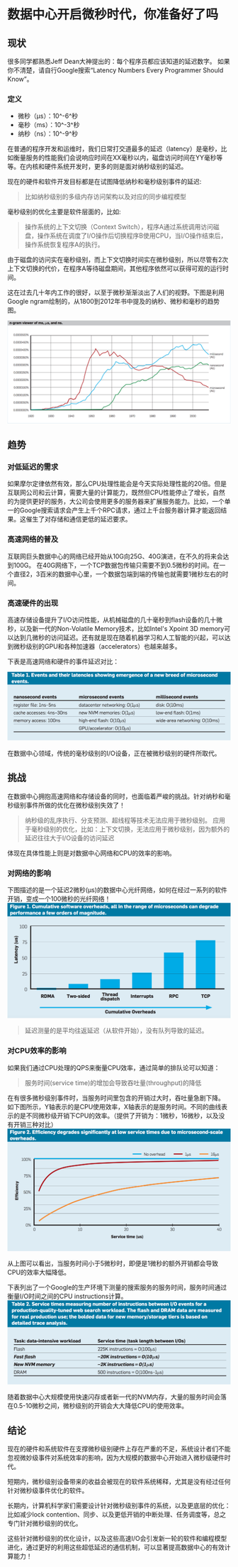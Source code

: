 # 数据中心开启微秒时代，你准备好了吗


## 现状
很多同学都熟悉Jeff Dean大神提出的：每个程序员都应该知道的延迟数字。
如果你不清楚，请自行Google搜索“Latency Numbers Every Programmer Should Know”。

### 定义
* 微秒（µs）：10^-6^秒
* 毫秒（ms）：10^-3^秒
* 纳秒（ns）：10^-9^秒

在普通的程序开发和运维时，我们日常打交道最多的延迟（latency）是毫秒，比如衡量服务的性能我们会说响应时间在XX毫秒以内，磁盘访问时间在YY毫秒等等。在内核和硬件系统开发时，更多的则是面对纳秒级别的延迟。

现在的硬件和软件开发目标都是在试图降低纳秒和毫秒级别事件的延迟:
> 比如纳秒级别的多级内存访问架构以及对应的同步编程模型

毫秒级别的优化主要是软件层面的，比如:
> 操作系统的上下文切换（Context Switch），程序A通过系统调用访问磁盘，操作系统在调度了I/O操作后切换程序B使用CPU，当I/O操作结束后，操作系统恢复程序A的执行。

由于磁盘的访问实在毫秒级别，而上下文切换时间实在微秒级别，所以尽管有2次上下文切换的代价，在程序A等待磁盘期间，其他程序依然可以获得可观的运行时间。

这在过去几十年内工作的很好，以至于微秒渐渐淡出了人们的视野。下图是利用Google ngram绘制的，从1800到2012年书中提及的纳秒、微秒和毫秒的趋势图。

![image](https://github.com/bigbighd604/wechat/blob/master/EraOfMicrosecond/images/ngrams.png)


## 趋势
### 对低延迟的需求
如果摩尔定律依然有效，那么CPU处理性能会是今天实际处理性能的20倍。但是互联网公司和云计算，需要大量的计算能力，既然但CPU性能停止了增长，自然的为提供更好的服务，大公司会使用更多的服务器来扩展服务能力。比如，一个单一的Google搜索请求会产生上千个RPC请求，通过上千台服务器计算才能返回结果。这催生了对存储和通信更低的延迟要求。
### 高速网络的普及
互联网巨头数据中心的网络已经开始从10G向25G、40G演进，在不久的将来会达到100G。
在40G网络下，一个TCP数据包传输只需要不到0.5微秒的时间。在一个直径2，3百米的数据中心里，一个数据包端到端的传输也就需要1微秒左右的时间。

### 高速硬件的出现
高速存储设备提升了I/O访问性能，从机械磁盘的几十毫秒到flash设备的几十微秒，以及新一代的Non-Volatile Memory技术，比如Intel's Xpoint 3D memory可以达到几微秒的访问延迟。还有就是现在随着机器学习和人工智能的兴起，可以达到微秒级别的GPU和各种加速器（accelerators）也越来越多。

下表是高速网络和硬件的事件延迟对比：

![image](https://github.com/bigbighd604/wechat/blob/master/EraOfMicrosecond/images/latencies.png)

在数据中心领域，传统的毫秒级别的I/O设备，正在被微秒级别的硬件所取代。

## 挑战
在数据中心拥抱高速网络和存储设备的同时，也面临着严峻的挑战。针对纳秒和毫秒级别事件所做的优化在微秒级别失效了！
> 纳秒级的乱序执行、分支预测、超线程等技术无法应用于微秒级别。
> 应用于毫秒级别的优化，比如：上下文切换，无法应用于微秒级别，因为额外的延迟往往大于I/O设备的访问延迟

体现在具体性能上则是对数据中心网络和CPU的效率的影响。

### 对网络的影响
下图描述的是一个延迟2微秒(µs)的数据中心光纤网络，如何在经过一系列的软件开销，变成一个100微秒的光纤网络！
![image](https://github.com/bigbighd604/wechat/blob/master/EraOfMicrosecond/images/overhead.png)

> 延迟测量的是平均往返延迟（从软件开始），没有队列导致的延迟。


### 对CPU效率的影响
如果我们通过CPU处理的QPS来衡量CPU效率，通过简单的排队论可以知道：
> 服务时间(service time)的增加会导致吞吐量(throughput)的降低

在有很多微秒级别事件时，当服务时间里包含的开销过大时，吞吐量急剧下降。
如下图所示，Y轴表示的是CPU使用效率，X轴表示的是服务时间。不同的曲线表示的是不同微秒级开销下CPU的效率。（提供了开销为：1微秒，16微秒，以及没有开销三种对比）
![image](https://github.com/bigbighd604/wechat/blob/master/EraOfMicrosecond/images/throughput.png)

从上图可以看出，当服务时间小于5微秒时，即便是1微秒的额外开销都会导致CPU的效率大幅降低。

下表列出了一个Google的生产环境下测量的搜索服务的服务时间，服务时间通过衡量I/O时间之间的CPU instructions计算。
![image](https://github.com/bigbighd604/wechat/blob/master/EraOfMicrosecond/images/instructions.png)

随着数据中心大规模使用快速闪存或者新一代的NVM内存，大量的服务时间会落在0.5-10微秒之间，微秒级别的开销会大大降低CPU的使用效率。

## 结论
现在的硬件和系统软件在支撑微秒级别硬件上存在严重的不足，系统设计者们不能忽视微妙级事件对系统效率的影响，因为大规模的数据中心开始进入微秒级硬件时代。

短期内，微秒级别设备带来的收益会被现在的软件系统稀释，尤其是没有经过任何针对微秒级事件优化的软件。

长期内，计算机科学家们需要设计针对微秒级别事件的系统，以及更底层的优化：比如减少lock contention、同步、以及更低开销的中断处理、任务调度等，总之专门针对微秒级别的优化。

这些针对微秒级别的优化设计，以及这些高速I/O会引发新一轮的软件和编程模型进化，通过更好的利用这些超低延迟的通信机制，可以显著提高数据中心的有效计算能力！
